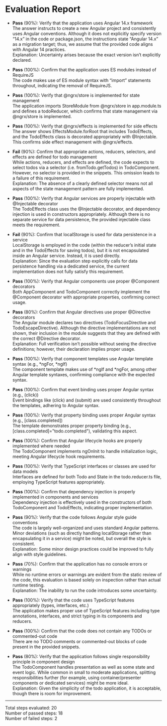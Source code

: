 # Evaluation Report

- **Pass** (90%): Verify that the application uses Angular 14.x framework  
  The answer instructs to create a new Angular project and consistently uses Angular conventions. Although it does not explicitly specify version “14.x” in the code or package.json, the instructions state “Angular 14.x” as a migration target; thus, we assume that the provided code aligns with Angular 14 practices.  
  Explanation: Uncertainty arises because the exact version isn’t explicitly declared.

- **Pass** (100%): Confirm that the application uses ES modules instead of RequireJS  
  The code makes use of ES module syntax with “import” statements throughout, indicating the removal of RequireJS.

- **Pass** (100%): Verify that @ngrx/store is implemented for state management  
  The application imports StoreModule from @ngrx/store in app.module.ts and defines a todoReducer, which confirms that state management via @ngrx/store is implemented.

- **Pass** (100%): Verify that @ngrx/effects is implemented for side effects  
  The answer shows EffectsModule.forRoot that includes TodoEffects, and the TodoEffects class is decorated appropriately with @Injectable. This confirms side effect management with @ngrx/effects.

- **Fail** (90%): Confirm that appropriate actions, reducers, selectors, and effects are defined for todo management  
  While actions, reducers, and effects are defined, the code expects to select todos via a selector (i.e. fromTodo.getTodos) in TodoComponent. However, no selector is provided in the snippets. This omission leads to a failure of this requirement.  
  Explanation: The absence of a clearly defined selector means not all aspects of the state management pattern are fully implemented.

- **Pass** (100%): Verify that Angular services are properly injectable with @Injectable decorator  
  The TodoEffects class uses the @Injectable decorator, and dependency injection is used in constructors appropriately. Although there is no separate service for data persistence, the provided injectable class meets the requirement.

- **Fail** (90%): Confirm that localStorage is used for data persistence in a service  
  LocalStorage is employed in the code (within the reducer’s initial state and in the TodoEffects for saving todos), but it is not encapsulated inside an Angular service. Instead, it is used directly.  
  Explanation: Since the evaluation step explicitly calls for data persistence handling via a dedicated service, the current implementation does not fully satisfy this requirement.

- **Pass** (100%): Verify that Angular components use proper @Component decorators  
  Both AppComponent and TodoComponent correctly implement the @Component decorator with appropriate properties, confirming correct usage.

- **Pass** (80%): Confirm that Angular directives use proper @Directive decorators  
  The Angular module declares two directives (TodoFocusDirective and TodoEscapeDirective). Although the directive implementations are not shown, their inclusion in the module suggests that they are defined with the correct @Directive decorator.  
  Explanation: Full verification isn’t possible without seeing the directive definitions; however, their declaration implies proper usage.

- **Pass** (100%): Verify that component templates use Angular template syntax (e.g., *ngFor, *ngIf)  
  The component template makes use of *ngIf and *ngFor, among other Angular template syntaxes, confirming compliance with the expected syntax.

- **Pass** (100%): Confirm that event binding uses proper Angular syntax (e.g., (click))  
  Event bindings like (click) and (submit) are used consistently throughout the templates, adhering to Angular syntax.

- **Pass** (100%): Verify that property binding uses proper Angular syntax (e.g., [class.completed])  
  The template demonstrates proper property binding (e.g., [class.completed]="todo.completed"), validating this aspect.

- **Pass** (100%): Confirm that Angular lifecycle hooks are properly implemented where needed  
  The TodoComponent implements ngOnInit to handle initialization logic, meeting Angular lifecycle hook requirements.

- **Pass** (100%): Verify that TypeScript interfaces or classes are used for data models  
  Interfaces are defined for both Todo and State in the todo.reducer.ts file, employing TypeScript features appropriately.

- **Pass** (100%): Confirm that dependency injection is properly implemented in components and services  
  Dependency injection is effectively used in the constructors of both TodoComponent and TodoEffects, indicating proper implementation.

- **Pass** (90%): Verify that the code follows Angular style guide conventions  
  The code is largely well-organized and uses standard Angular patterns. Minor deviations (such as directly handling localStorage rather than encapsulating it in a service) might be noted, but overall the style is consistent.  
  Explanation: Some minor design practices could be improved to fully align with style guidelines.

- **Pass** (70%): Confirm that the application has no console errors or warnings  
  While no runtime errors or warnings are evident from the static review of the code, this evaluation is based solely on inspection rather than actual runtime testing.  
  Explanation: The inability to run the code introduces some uncertainty.

- **Pass** (100%): Verify that the code uses TypeScript features appropriately (types, interfaces, etc.)  
  The application makes proper use of TypeScript features including type annotations, interfaces, and strict typing in its components and reducers.

- **Pass** (100%): Confirm that the code does not contain any TODOs or commented-out code  
  There are no TODO comments or commented-out blocks of code present in the provided snippets.

- **Pass** (80%): Verify that the application follows single responsibility principle in component design  
  The TodoComponent handles presentation as well as some state and event logic. While common in small to moderate applications, splitting responsibilities further (for example, using container/presenter components or dedicated services) might be more ideal.  
  Explanation: Given the simplicity of the todo application, it is acceptable, though there is room for improvement.

---

Total steps evaluated: 20  
Number of passed steps: 18  
Number of failed steps: 2